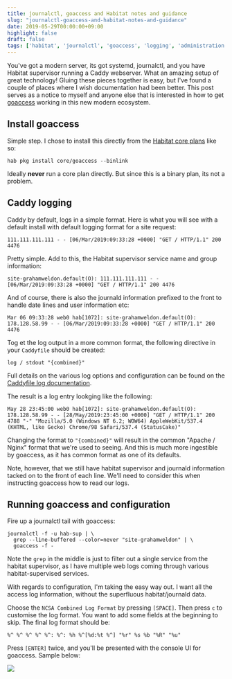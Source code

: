 ```yaml
---
title: journalctl, goaccess and Habitat notes and guidance
slug: "journalctl-goaccess-and-habitat-notes-and-guidance"
date: 2019-05-29T00:00:00+09:00
highlight: false
draft: false
tags: ['habitat', 'journalctl', 'goaccess', 'logging', 'administration', 'systemd', 'caddy']
---
```


You've got a modern server, its got systemd, journalctl, and you have Habitat supervisor running a Caddy webserver. What an amazing setup of great technology! Gluing these pieces together is easy, but I've found a couple of places where I wish documentation had been better. This post serves as a notice to myself and anyone else that is interested in how to get [goaccess](https://goaccess.io/) working in this new modern ecosystem.

## Install goaccess

Simple step. I chose to install this directly from the [Habitat core plans](https://github.com/habitat-sh/core-plans) like so:

```shell
hab pkg install core/goaccess --binlink
```

Ideally **never** run a core plan directly. But since this is a binary plan, its not a problem.

## Caddy logging

Caddy by default, logs in a simple format. Here is what you will see with a default install with default logging format for a site request:

```text
111.111.111.111 - - [06/Mar/2019:09:33:28 +0000] "GET / HTTP/1.1" 200 4476
```

Pretty simple. Add to this, the Habitat supervisor service name and group information:

```text
site-grahamweldon.default(O): 111.111.111.111 - - [06/Mar/2019:09:33:28 +0000] "GET / HTTP/1.1" 200 4476
```

And of course, there is also the journald information prefixed to the front to handle date lines and user information etc:

```text
Mar 06 09:33:28 web0 hab[1072]: site-grahamweldon.default(O): 178.128.58.99 - - [06/Mar/2019:09:33:28 +0000] "GET / HTTP/1.1" 200 4476
```

Tog et the log output in a more common format, the following directive in your `Caddyfile` should be created:

```text
log / stdout "{combined}"
```

Full details on the various log options and configuration can be found on the [Caddyfile log documentation](https://caddyserver.com/docs/log).

The result is a log entry lookging like the following:

```text
May 28 23:45:00 web0 hab[1072]: site-grahamweldon.default(O): 178.128.58.99 - - [28/May/2019:23:45:00 +0000] "GET / HTTP/1.1" 200 4788 "-" "Mozilla/5.0 (Windows NT 6.2; WOW64) AppleWebKit/537.4 (KHTML, like Gecko) Chrome/98 Safari/537.4 (StatusCake)"
```

Changing the format to `"{combined}"` will result in the common "Apache / Nginx" format that we're used to seeing. And this is much more ingestible by goaccess, as it has common format as one of its defaults.

Note, however, that we still have habitat supervisor and journald information tacked on to the front of each line. We'll need to consider this when instructing goaccess how to read our logs.

## Running goaccess and configuration

Fire up a journalctl tail with goaccess:

```text
journalctl -f -u hab-sup | \
  grep --line-buffered --color=never "site-grahamweldon" | \
  goaccess -f -
```

Note the `grep` in the middle is just to filter out a single service from the habitat supervisor, as I have multiple web logs coming through various habitat-supervised services.

With regards to configuration, I'm taking the easy way out. I want all the access log information, without the superfluous habitat/journald data.

Choose the `NCSA Combined Log Format` by pressing `[SPACE]`. Then press `c` to customise the log format. You want to add some fields at the beginning to skip. The final log format should be:

```text
%^ %^ %^ %^ %^: %^: %h %^[%d:%t %^] "%r" %s %b "%R" "%u"
```

Press `[ENTER]` twice, and you'll be presented with the console UI for goaccess. Sample below:

![](uploads/2019/05/29/goaccess_screenshot.png)